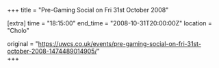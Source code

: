 +++
title = "Pre-Gaming Social on Fri 31st October 2008"

[extra]
time = "18:15:00"
end_time = "2008-10-31T20:00:00Z"
location = "Cholo"

original = "https://uwcs.co.uk/events/pre-gaming-social-on-fri-31st-october-2008-1474489014905/"    
+++



